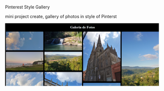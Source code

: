 Pinterest Style Gallery

mini project create, gallery of photos in style of Pinterst


<img src="https://github.com/AR097/Pinterest-Style-Gallery/blob/main/Galeria/galeria%20style%20pinterest.png" alt="display galeria">
